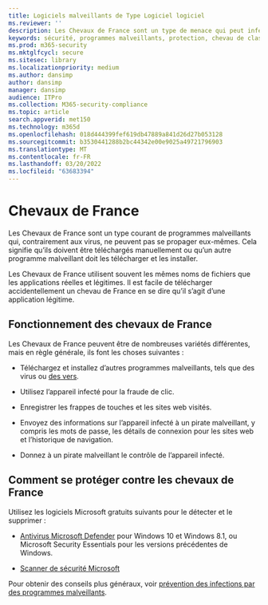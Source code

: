 ```yaml
---
title: Logiciels malveillants de Type Logiciel logiciel
ms.reviewer: ''
description: Les Chevaux de France sont un type de menace qui peut infecter votre appareil. Cette page vous indique ce qu’elles sont et comment les supprimer.
keywords: sécurité, programmes malveillants, protection, chevau de classique, téléchargement, fichier, infection, chevaux de France, virus, protection, nettoyage, suppression, logiciel anti-programme malveillant, antivirus, WDSI, MMPC, Centre de protection Microsoft contre les programmes malveillants, types de programmes malveillants
ms.prod: m365-security
ms.mktglfcycl: secure
ms.sitesec: library
ms.localizationpriority: medium
ms.author: dansimp
author: dansimp
manager: dansimp
audience: ITPro
ms.collection: M365-security-compliance
ms.topic: article
search.appverid: met150
ms.technology: m365d
ms.openlocfilehash: 018d444399fef619db47889a841d26d27b053128
ms.sourcegitcommit: b3530441288b2bc44342e00e9025a49721796903
ms.translationtype: MT
ms.contentlocale: fr-FR
ms.lasthandoff: 03/20/2022
ms.locfileid: "63683394"
---
```

# <a name="trojans"></a>Chevaux de France

Les Chevaux de France sont un type courant de programmes malveillants qui, contrairement aux virus, ne peuvent pas se propager eux-mêmes. Cela signifie qu’ils doivent être téléchargés manuellement ou qu’un autre programme malveillant doit les télécharger et les installer.

Les Chevaux de France utilisent souvent les mêmes noms de fichiers que les applications réelles et légitimes. Il est facile de télécharger accidentellement un chevau de France en se dire qu’il s’agit d’une application légitime.

## <a name="how-trojans-work"></a>Fonctionnement des chevaux de France

Les Chevaux de France peuvent être de nombreuses variétés différentes, mais en règle générale, ils font les choses suivantes :

- Téléchargez et installez d’autres programmes malveillants, tels que des virus ou [des vers](worms-malware.md).

- Utilisez l’appareil infecté pour la fraude de clic.

- Enregistrer les frappes de touches et les sites web visités.

- Envoyez des informations sur l’appareil infecté à un pirate malveillant, y compris les mots de passe, les détails de connexion pour les sites web et l’historique de navigation.

- Donnez à un pirate malveillant le contrôle de l’appareil infecté.

## <a name="how-to-protect-against-trojans"></a>Comment se protéger contre les chevaux de France

Utilisez les logiciels Microsoft gratuits suivants pour le détecter et le supprimer :

- [Antivirus Microsoft Defender](/microsoft-365/security/defender-endpoint/microsoft-defender-antivirus-in-windows-10) pour Windows 10 et Windows 8.1, ou Microsoft Security Essentials pour les versions précédentes de Windows[](https://www.microsoft.com/download/details.aspx?id=5201).

- [Scanner de sécurité Microsoft](safety-scanner-download.md)

Pour obtenir des conseils plus généraux, voir [prévention des infections par des programmes malveillants](prevent-malware-infection.md).